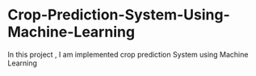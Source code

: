 # Crop-Prediction-System-Using-Machine-Learning
In this project , I am implemented crop prediction System using Machine Learning 
